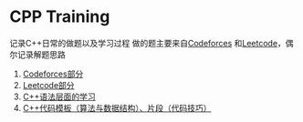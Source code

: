 # CPP Training

记录C++日常的做题以及学习过程
做的题主要来自[Codeforces](http://codeforces.com/) 和[Leetcode](https://leetcode-cn.com/)，偶尔记录解题思路

1. [Codeforces部分](https://github.com/K-ona/CPPTraining/tree/main/Codeforces)
2. [Leetcode部分](https://github.com/K-ona/CPPTraining/tree/main/LeetCode)
3. [C++语法层面的学习](https://github.com/K-ona/CPPTraining/tree/main/c%2B%2Bprimer)
4. [C++代码模板（算法与数据结构）、片段（代码技巧）](https://github.com/K-ona/CPPTraining/tree/main/snippets%20template)
